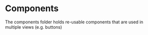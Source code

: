 # Components

The components folder holds re-usable components that are used in multiple views
(e.g. buttons)
